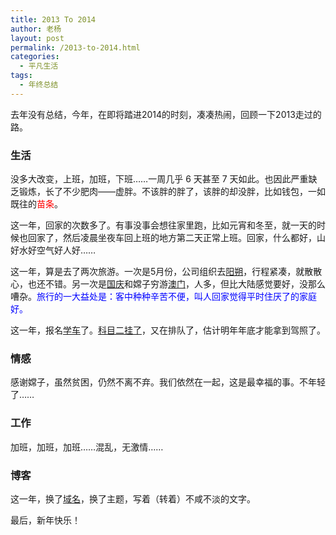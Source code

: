 ```yaml
---
title: 2013 To 2014
author: 老杨
layout: post
permalink: /2013-to-2014.html
categories:
  - 平凡生活
tags:
  - 年终总结
---
```

去年没有总结，今年，在即将踏进2014的时刻，凑凑热闹，回顾一下2013走过的路。  


### 生活

没多大改变，上班，加班，下班……一周几乎 6 天甚至 7 天如此。也因此严重缺乏锻炼，长了不少肥肉——虚胖。不该胖的胖了，该胖的却没胖，比如钱包，一如既往的<span style="color: #ff0000;">苗条</span>。

这一年，回家的次数多了。有事没事会想往家里跑，比如元宵和冬至，就一天的时候也回家了，然后凌晨坐夜车回上班的地方第二天正常上班。回家，什么都好，山好水好空气好人好……

这一年，算是去了两次旅游。一次是5月份，公司组织去<a href="/2013-if-yangshuo-tour.html" target="_blank">阳朔</a>，行程紧凑，就散散心，也还不错。另一次是<a href="/kee-2013-national-day.html" target="_blank">国庆</a>和嫦子穷游<a href="/macau-travel-2013-guoqing-c.html" target="_blank">澳门</a>，人多，但比大陆感觉要好，没那么嘈杂。<span style="color: #0000ff;">旅行的一大益处是：客中种种辛苦不便，叫人回家觉得平时住厌了的家庭好。</span>

这一年，报名<a href="/some-feeling-about-learning-driving.html" target="_blank">学车</a>了。<a href="/miss-opportunity.html" target="_blank">科目二挂了</a>，又在排队了，估计明年年底才能拿到驾照了。

### 情感

感谢嫦子，虽然贫困，仍然不离不弃。我们依然在一起，这是最幸福的事。不年轻了……

### 工作

加班，加班，加班……混乱，无激情……

### 博客

这一年，换了<a href="/about" target="_blank">域名</a>，换了主题，写着（转着）不咸不淡的文字。

最后，新年快乐！